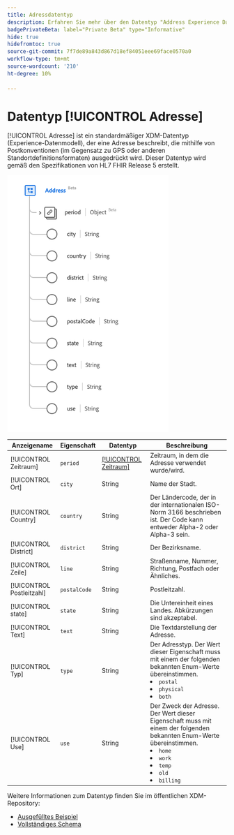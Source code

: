 ```yaml
---
title: Adressdatentyp
description: Erfahren Sie mehr über den Datentyp "Address Experience Data Model (XDM)".
badgePrivateBeta: label="Private Beta" type="Informative"
hide: true
hidefromtoc: true
source-git-commit: 7f7de89a843d867d18ef84051eee69face0570a0
workflow-type: tm+mt
source-wordcount: '210'
ht-degree: 10%

---
```


# Datentyp [!UICONTROL Adresse]

[!UICONTROL Adresse] ist ein standardmäßiger XDM-Datentyp (Experience-Datenmodell), der eine Adresse beschreibt, die mithilfe von Postkonventionen (im Gegensatz zu GPS oder anderen Standortdefinitionsformaten) ausgedrückt wird. Dieser Datentyp wird gemäß den Spezifikationen von HL7 FHIR Release 5 erstellt.

![Struktur des Adressdatentyps](../../images/data-types/healthcare/address.png)

| Anzeigename | Eigenschaft | Datentyp | Beschreibung |
| --- | --- | --- | --- |
| [!UICONTROL Zeitraum] | `period` | [[!UICONTROL Zeitraum]](../healthcare/period.md) | Zeitraum, in dem die Adresse verwendet wurde/wird. |
| [!UICONTROL Ort] | `city` | String | Name der Stadt. |
| [!UICONTROL Country] | `country` | String | Der Ländercode, der in der internationalen ISO-Norm 3166 beschrieben ist. Der Code kann entweder Alpha-2 oder Alpha-3 sein. |
| [!UICONTROL District] | `district` | String | Der Bezirksname. |
| [!UICONTROL Zeile] | `line` | String | Straßenname, Nummer, Richtung, Postfach oder Ähnliches. |
| [!UICONTROL Postleitzahl] | `postalCode` | String | Postleitzahl. |
| [!UICONTROL state] | `state` | String | Die Untereinheit eines Landes. Abkürzungen sind akzeptabel. |
| [!UICONTROL Text] | `text` | String | Die Textdarstellung der Adresse. |
| [!UICONTROL Typ] | `type` | String | Der Adresstyp. Der Wert dieser Eigenschaft muss mit einem der folgenden bekannten Enum-Werte übereinstimmen. <li> `postal` </li> <li> `physical` </li> <li> `both` </li> |
| [!UICONTROL Use] | `use` | String | Der Zweck der Adresse. Der Wert dieser Eigenschaft muss mit einem der folgenden bekannten Enum-Werte übereinstimmen. <li> `home` </li> <li> `work` </li> <li> `temp` </li> <li> `old`</li> <li> `billing`</li> |

Weitere Informationen zum Datentyp finden Sie im öffentlichen XDM-Repository:

* [Ausgefülltes Beispiel](https://github.com/adobe/xdm/blob/master/extensions/industry/healthcare/fhir/datatypes/address.example.1.json)
* [Vollständiges Schema](https://github.com/adobe/xdm/blob/master/extensions/industry/healthcare/fhir/datatypes/address.schema.json)
